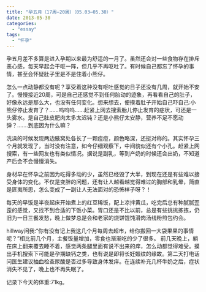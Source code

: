 ```yaml
---
title: "孕五月（17周—20周）（05.03—05.30）"
date: 2013-05-30
categories: 
  - "essay"
tags: 
  - "怀孕"
---
```


孕五月差不多算是进入孕期以来最为舒适的一月了。虽然还会对一些食物存在排斥恶心感，每天早起会干呕一阵，但几乎不再呕吐了。有时候自己都忘了怀孕的事情，甚至会怀疑肚子里是不是住着小熊仔。

怎么一点动静都没有呢？享受着这种没有呕吐感觉的日子还没有几周，就开始不安了。慢慢接近20周，可是自己还感觉不到任何胎动的迹象，再看看自己的肚子，好像永远是那么大，也没有任何变化。想来想去，便摸着肚子开始自己吓自己:小熊仔停止发育了？……呜呜呜……赶紧上网去搜索胎儿停止发育的症状，可还是一头雾水。是自己肚皮肥肉太多太迟钝？还是小熊仔太安静，营养不足不愿动弹？….…到底因为什么嘛？

洗澡的时候发现两边腋窝处各长了一颗痘痘，颜色略深，还挺对称的。其实怀孕三个月就发现了，当时没有注意，如今仔细观察下，中间貌似还有个小孔。赶紧上网搜索，有一些网友也有类似情况。据说是副乳，等到产奶的时候还会出奶，不知道产后会不会慢慢消失。

身材早在怀孕之前因为吃得多动的少，虽然已经毁了大半，到现在还是有些难以接受身体的变化。不仅是变胖的问题，还有让人越看越觉得难过的胸部和乳晕，简直是匪夷所思，怎么变成了一副让人无法面对的恐怖样子呀？！

每天的早饭是半夜起床开始煮上的红豆稀饭，配上凉拌黄瓜，吃完后总有种腻腻歪歪的感觉，又找不到合适的下饭小菜。胃口还是不比以前，总是有些挑挑拣拣，仍旧为一日三餐发愁，晚上做梦总是会和老家的烧饼馄饨滑肉汤线粉煎包约会。

hillway问我:“你有没有记上我这几个月每周去超市，给你搬回一大袋果果的事情呢？”相比前几个月，主餐饭量增加，零食也渐渐吃的少了很多。 前几天晚上，躺在床上翻来覆去睡不着，感觉两条腿里面有说不出来的痒，怎么动都觉得难受。摸出手机搜索下可能是孕期缺钙之类，也有说是即将长妊娠纹的缘故。第二天打电话问医生建议抽血检查尿酸是否过多导致身体发痒。在连续补充几杯牛奶之后，症状消失不见了，晚上也不再失眠了。

记录下今天的体重:71kg。
